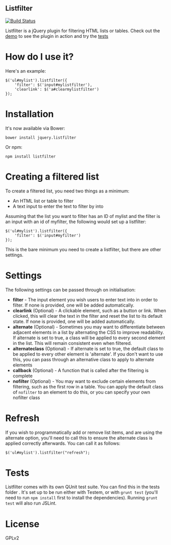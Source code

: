 Listfilter
----------

[![Build Status](https://travis-ci.org/Astutech/jquery.listfilter.png?branch=master)](https://travis-ci.org/Astutech/jquery.listfilter)

Listfilter is a jQuery plugin for filtering HTML lists or tables. Check out the [demo](http://astutech.github.io/jquery.listfilter/) to see the plugin in action and try the [tests](http://astutech.github.io/jquery.listfilter/tests/)

How do I use it?
================

Here's an example:

    $('ul#mylist').listfilter({
        'filter': $('input#mylistfilter'),
        'clearlink': $('a#clearmylistfilter')
    });

Installation
============

It's now available via Bower:

    bower install jquery.listfilter

Or npm:

    npm install listfilter


Creating a filtered list
========================

To create a filtered list, you need two things as a minimum:

* An HTML list or table to filter
* A text input to enter the text to filter by into

Assuming that the list you want to filter has an ID of mylist and the filter is an input with an id of myfilter, the following would set up a listfilter:

    $('ul#mylist').listfilter({
        'filter': $('input#myfilter')
    });

This is the bare minimum you need to create a listfilter, but there are other settings.

Settings
========

The following settings can be passed through on initialisation:

* **filter** - The input element you wish users to enter text into in order to filter. If none is provided, one will be added automatically.
* **clearlink** (Optional) - A clickable element, such as a button or link. When clicked, this will clear the text in the filter and reset the list to its default state. If none is provided, one will be added automatically.
* **alternate** (Optional) - Sometimes you may want to differentiate between adjacent elements in a list by alternating the CSS to improve readability. If alternate is set to true, a class will be applied to every second element in the list. This will remain consistent even when filtered.
* **alternateclass** (Optional) - If alternate is set to true, the default class to be applied to every other element is 'alternate'. If you don't want to use this, you can pass through an alternative class to apply to alternate elements
* **callback** (Optional) - A function that is called after the filtering is complete
* **nofilter** (Optional) - You may want to exclude certain elements from filtering, such as the first row in a table. You can apply the default class of `nofilter` to an element to do this, or you can specify your own nofilter class

Refresh
=======

If you wish to programmatically add or remove list items, and are using the alternate option, you'll need to call this to ensure the alternate class is applied correctly afterwards. You can call it as follows:

    $('ul#mylist').listfilter("refresh");

Tests
=====

Listfilter comes with its own QUnit test suite. You can find this in the tests folder . It's set up to be run either with Testem, or with `grunt test` (you'll need to run `npm install` first to install the dependencies). Running `grunt test` will also run JSLint.

License
=======

GPLv2
